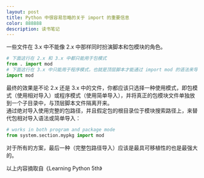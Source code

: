```yaml
---
layout: post
title: Python 中很容易忽略的关于 import 的重要信息
color: 888888
description: 读书笔记
---
```


一些文件在 3.x 中不能像 2.x 中那样同时扮演脚本和包模块的角色。  

``` Python
# 下面这行在 2.x 和 3.x 中都只能用于包模式
from . import mod
# 下面这行在 3.x 中只能用于程序模式，也就是顶层脚本才能通过 import mod 的语法来导入位于同一目录下的其他模块
import mod
```

最终的效果是不论 2.x 还是 3.x 中的文件，你都应该只选择一种使用模式，即包模式（使用相对导入）或程序模式（使用简单导入），并将真正的包模块文件单独放到一个子目录中，与顶层脚本文件隔离开来。  
通过绝对导入使用完整的包路径，并且假定包的根目录位于模块搜索路径上，来替代包相对导入语法或简单导入：  

``` Python
# works in both program and package mode
from system.section.mypkg import mod
```

对于所有的方案，最后一种（完整包路径导入）应该是最具可移植性的也是最强大的。  

以上内容摘取自《Learning Python 5th》
